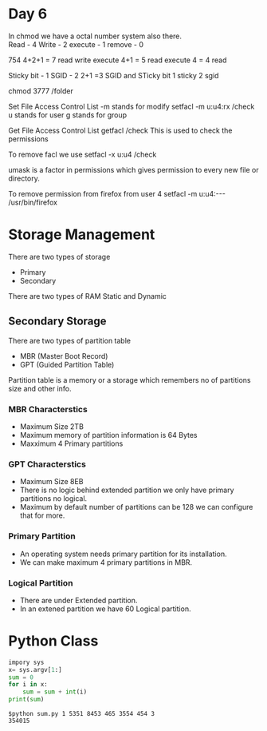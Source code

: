 # Day 6

In chmod we have a octal number system also there.<br>
Read  -   4
Write  -    2
execute -   1
remove  -   0

754 
4+2+1 = 7 read write execute
4+1 = 5 read execute
4 = 4 read

Sticky bit  -    1
SGID        -    2
2+1 =3 SGID and STicky bit
1 sticky
2 sgid

chmod 3777 /folder

Set File Access Control List
-m stands for modify
setfacl -m u:u4:rx /check
u stands for user
g stands for group

Get File Access Control List
getfacl /check
This is used to check the permissions

To remove facl we use
setfacl -x u:u4 /check

umask is a factor in permissions which gives permission to every new file or directory.

To remove permission from firefox from user 4
setfacl -m u:u4:--- /usr/bin/firefox

# Storage Management

There are two types of storage
*   Primary
*   Secondary

There are two types of RAM Static and Dynamic

## Secondary Storage

There are two types of partition table
*   MBR (Master Boot Record)
*   GPT (Guided Partition Table)

Partition table is a memory or a storage which remembers no of partitions size and other info.

### MBR Characterstics
* Maximum Size 2TB
* Maximum memory of partition information is 64 Bytes
* Maxximum 4 Primary partitions


### GPT Characterstics
* Maximum Size 8EB
* There is no logic behind extended partition we only have primary partitions no logical.
* Maximum by default number of partitions can be 128 we can configure that for more.


### Primary Partition
* An operating system needs primary partition for its installation.
* We can make maximum 4 primary partitions in MBR.

### Logical Partition
* There are under Extended partition.
* In an extened partition we have 60 Logical partition.

# Python Class

```py
impory sys
x= sys.argv[1:]
sum = 0
for i in x:
    sum = sum + int(i)
print(sum)
```
```
$python sum.py 1 5351 8453 465 3554 454 3
354015
```